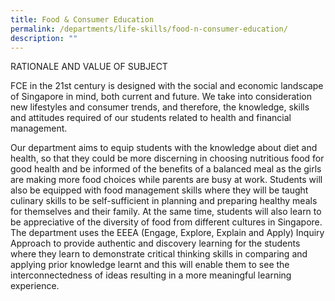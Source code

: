 ```yaml
---
title: Food & Consumer Education
permalink: /departments/life-skills/food-n-consumer-education/
description: ""
---
```

RATIONALE AND VALUE OF SUBJECT

FCE in the 21st century is designed with the social and economic landscape of Singapore in mind, both current and future. We take into consideration new lifestyles and consumer trends, and therefore, the knowledge, skills and attitudes required of our students related to health and financial management.

Our department aims to equip students with the knowledge about diet and health, so that they could be more discerning in choosing nutritious food for good health and be informed of the benefits of a balanced meal as the girls are making more food choices while parents are busy at work. Students will also be equipped with food management skills where they will be taught culinary skills to be self-sufficient in planning and preparing healthy meals for themselves and their family. At the same time, students will also learn to be appreciative of the diversity of food from different cultures in Singapore. The department uses the EEEA (Engage, Explore, Explain and Apply) Inquiry Approach to provide authentic and discovery learning for the students where they learn to demonstrate critical thinking skills in comparing and applying prior knowledge learnt and this will enable them to see the interconnectedness of ideas resulting in a more meaningful learning experience.
